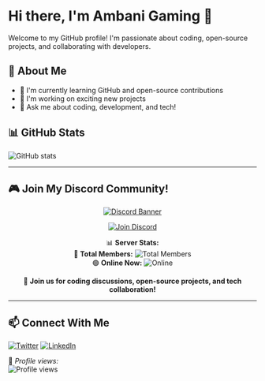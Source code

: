 # Hi there, I'm Ambani Gaming 👋

Welcome to my GitHub profile! I'm passionate about coding, open-source projects, and collaborating with developers.

## 🚀 About Me
- 🌱 I'm currently learning GitHub and open-source contributions
- 🔭 I'm working on exciting new projects
- 💬 Ask me about coding, development, and tech!

## 📊 GitHub Stats
![GitHub stats](https://github-readme-stats.vercel.app/api?username=ambanigaming0&show_icons=true&theme=radical)

---

## 🎮 Join My Discord Community!

<div align="center">

[![Discord Banner](https://discordapp.com/api/guilds/1162359083102384189/widget.png?style=banner2)](https://discord.gg/ncop)

[![Join Discord](https://img.shields.io/discord/1162359083102384189?color=5865F2&label=Join%20Our%20Discord&logo=discord&logoColor=white&style=for-the-badge)](https://discord.gg/ncop)

📊 **Server Stats:**  
👥 **Total Members:** ![Total Members](https://img.shields.io/discord/1162359083102384189?label=Total%20Members&logo=discord&color=7289DA)  
🟢 **Online Now:** ![Online](https://img.shields.io/discord/1162359083102384189?label=Online&logo=discord&color=2ECC71)

💬 **Join us for coding discussions, open-source projects, and tech collaboration!**

</div>

---

## 📫 Connect With Me
[![Twitter](https://img.shields.io/badge/Twitter-%231DA1F2.svg?&style=for-the-badge&logo=twitter&logoColor=white)](https://twitter.com/)
[![LinkedIn](https://img.shields.io/badge/LinkedIn-%230077B5.svg?&style=for-the-badge&logo=linkedin&logoColor=white)](https://linkedin.com/in/)

🔹 *Profile views:*  
![Profile views](https://komarev.com/ghpvc/?username=your-username&style=flat-square)
